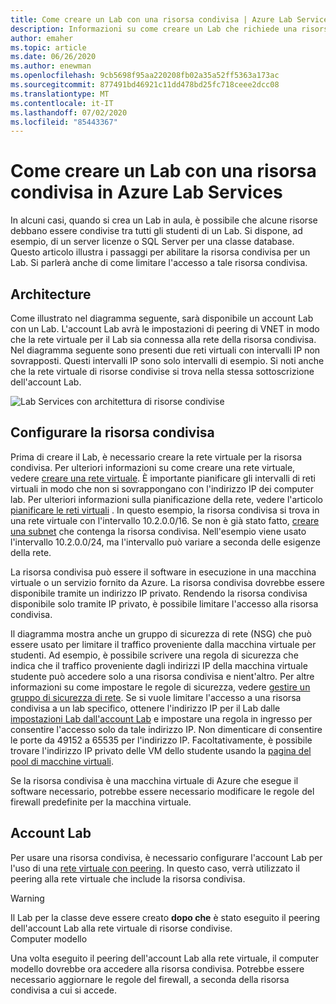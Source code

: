 ```yaml
---
title: Come creare un Lab con una risorsa condivisa | Azure Lab Services
description: Informazioni su come creare un Lab che richiede una risorsa condivisa tra gli studenti.
author: emaher
ms.topic: article
ms.date: 06/26/2020
ms.author: enewman
ms.openlocfilehash: 9cb5698f95aa220208fb02a35a52ff5363a173ac
ms.sourcegitcommit: 877491bd46921c11dd478bd25fc718ceee2dcc08
ms.translationtype: MT
ms.contentlocale: it-IT
ms.lasthandoff: 07/02/2020
ms.locfileid: "85443367"
---
```

# <a name="how-to-create-a-lab-with-a-shared-resource-in-azure-lab-services"></a>Come creare un Lab con una risorsa condivisa in Azure Lab Services

In alcuni casi, quando si crea un Lab in aula, è possibile che alcune risorse debbano essere condivise tra tutti gli studenti di un Lab.  Si dispone, ad esempio, di un server licenze o SQL Server per una classe database.  Questo articolo illustra i passaggi per abilitare la risorsa condivisa per un Lab.  Si parlerà anche di come limitare l'accesso a tale risorsa condivisa.

## <a name="architecture"></a>Architecture

Come illustrato nel diagramma seguente, sarà disponibile un account Lab con un Lab.  L'account Lab avrà le impostazioni di peering di VNET in modo che la rete virtuale per il Lab sia connessa alla rete della risorsa condivisa.  Nel diagramma seguente sono presenti due reti virtuali con intervalli IP non sovrapposti.  Questi intervalli IP sono solo intervalli di esempio.  Si noti anche che la rete virtuale di risorse condivise si trova nella stessa sottoscrizione dell'account Lab.

![Lab Services con architettura di risorse condivise](./media/how-to-create-a-lab-with-shared-resource/shared-resource-architecture.png)

## <a name="setup-shared-resource"></a>Configurare la risorsa condivisa

Prima di creare il Lab, è necessario creare la rete virtuale per la risorsa condivisa.  Per ulteriori informazioni su come creare una rete virtuale, vedere [creare una rete virtuale](../virtual-network/quick-create-portal.md).  È importante pianificare gli intervalli di reti virtuali in modo che non si sovrappongano con l'indirizzo IP dei computer lab.  Per ulteriori informazioni sulla pianificazione della rete, vedere l'articolo [pianificare le reti virtuali](../virtual-network/virtual-network-vnet-plan-design-arm.md) . In questo esempio, la risorsa condivisa si trova in una rete virtuale con l'intervallo 10.2.0.0/16.  Se non è già stato fatto, [creare una subnet](../virtual-network/virtual-network-manage-subnet.md#add-a-subnet) che contenga la risorsa condivisa.  Nell'esempio viene usato l'intervallo 10.2.0.0/24, ma l'intervallo può variare a seconda delle esigenze della rete.

La risorsa condivisa può essere il software in esecuzione in una macchina virtuale o un servizio fornito da Azure. La risorsa condivisa dovrebbe essere disponibile tramite un indirizzo IP privato.  Rendendo la risorsa condivisa disponibile solo tramite IP privato, è possibile limitare l'accesso alla risorsa condivisa.

Il diagramma mostra anche un gruppo di sicurezza di rete (NSG) che può essere usato per limitare il traffico proveniente dalla macchina virtuale per studenti.  Ad esempio, è possibile scrivere una regola di sicurezza che indica che il traffico proveniente dagli indirizzi IP della macchina virtuale studente può accedere solo a una risorsa condivisa e nient'altro.  Per altre informazioni su come impostare le regole di sicurezza, vedere [gestire un gruppo di sicurezza di rete](../virtual-network/manage-network-security-group.md#work-with-security-rules). Se si vuole limitare l'accesso a una risorsa condivisa a un lab specifico, ottenere l'indirizzo IP per il Lab dalle [impostazioni Lab dall'account Lab](manage-labs.md#view-labs-in-a-lab-account) e impostare una regola in ingresso per consentire l'accesso solo da tale indirizzo IP.  Non dimenticare di consentire le porte da 49152 a 65535 per l'indirizzo IP.  Facoltativamente, è possibile trovare l'indirizzo IP privato delle VM dello studente usando la [pagina del pool di macchine virtuali](how-to-set-virtual-machine-passwords.md).

Se la risorsa condivisa è una macchina virtuale di Azure che esegue il software necessario, potrebbe essere necessario modificare le regole del firewall predefinite per la macchina virtuale.

## <a name="lab-account"></a>Account Lab

Per usare una risorsa condivisa, è necessario configurare l'account Lab per l'uso di una [rete virtuale con peering](how-to-connect-peer-virtual-network.md).  In questo caso, verrà utilizzato il peering alla rete virtuale che include la risorsa condivisa.

>[!WARNING]
>Il Lab per la classe deve essere creato **dopo che** è stato eseguito il peering dell'account Lab alla rete virtuale di risorse condivise.  
Computer modello

Una volta eseguito il peering dell'account Lab alla rete virtuale, il computer modello dovrebbe ora accedere alla risorsa condivisa.  Potrebbe essere necessario aggiornare le regole del firewall, a seconda della risorsa condivisa a cui si accede.
